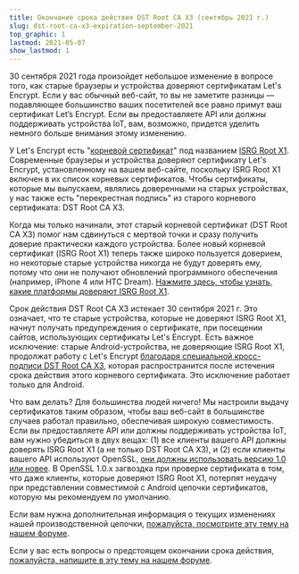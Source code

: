 ```yaml
---
title: Окончание срока действия DST Root CA X3 (сентябрь 2021 г.)
slug: dst-root-ca-x3-expiration-september-2021
top_graphic: 1
lastmod: 2021-05-07
show_lastmod: 1
---
```



30 сентября 2021 года произойдет небольшое изменение в вопросе того, как старые браузеры и устройства доверяют сертификатам Let's Encrypt. Если у вас обычный веб-сайт, то вы не заметите разницы — подавляющее большинство ваших посетителей все равно примут ваш сертификат Let’s Encrypt. Если вы предоставляете API или должны поддерживать устройства IoT, вам, возможно, придется уделить немного больше внимания этому изменению.

У Let's Encrypt есть "[корневой сертификат][]" под названием [ISRG Root X1][]. Современные браузеры и устройства доверяют сертификату Let's Encrypt, установленному на вашем веб-сайте, поскольку ISRG Root X1 включен в их список корневых сертификатов. Чтобы сертификаты, которые мы выпускаем, являлись доверенными на старых устройствах, у нас также есть "перекрестная подпись" из старого корневого сертификата: DST Root CA X3.

Когда мы только начинали, этот старый корневой сертификат (DST Root CA X3) помог нам сдвинуться с мертвой точки и сразу получить доверие практически каждого устройства. Более новый корневой сертификат (ISRG Root X1) теперь также широко пользуется доверием, но некоторые старые устройства никогда не будут доверять ему, потому что они не получают обновлений программного обеспечения (например, iPhone 4 или HTC Dream). [Нажмите здесь, чтобы узнать, какие платформы доверяют ISRG Root X1][compatibility].

Срок действия DST Root CA X3 истекает 30 сентября 2021 г. Это означает, что те старые устройства, которые не доверяют ISRG Root X1, начнут получать предупреждения о сертификате, при посещении сайтов, использующих сертификаты Let's Encrypt. Есть важное исключение: старые Android-устройства, не доверяющие ISRG Root X1, продолжат работу с Let's Encrypt [благодаря специальной кросс-подписи DST Root CA X3][cross-sign], которая распространится после истечения срока действия этого корневого сертификата. Это исключение работает только для Android.

Что вам делать? Для большинства людей ничего! Мы настроили выдачу сертификатов таким образом, чтобы ваш веб-сайт в большинстве случаев работал правильно, обеспечивая широкую совместимость. Если вы предоставляете API или должны поддерживать устройства IoT, вам нужно убедиться в двух вещах: (1) все клиенты вашего API должны доверять ISRG Root X1 (а не только DST Root CA X3), и (2) если клиенты вашего API используют OpenSSL, [они должны использовать версию 1.0 или новее][openssl]. В OpenSSL 1.0.x загвоздка при проверке сертификата в том, что даже клиенты, которые доверяют ISRG Root X1, потерпят неудачу при представлении совместимой с Android цепочки сертификатов, которую мы рекомендуем по умолчанию.

Если вам нужна дополнительная информация о текущих изменениях нашей производственной цепочки, [пожалуйста, посмотрите эту тему на нашем форуме][production].

Если у вас есть вопросы о предстоящем окончании срока действия, [пожалуйста, напишите в эту тему на нашем форуме][forum].

[корневой сертификат]: /docs/glossary/#def-root
[ISRG Root X1]: /certificates/
[cross-sign]: /2020/12/21/extending-android-compatibility.html
[openssl]: https://community.letsencrypt.org/t/openssl-client-compatibility-changes-for-let-s-encrypt-certificates/143816
[forum]: https://community.letsencrypt.org/t/help-thread-for-dst-root-ca-x3-expiration-september-2021/149190
[compatibility]: /docs/cert-compat/
[production]: https://community.letsencrypt.org/t/production-chain-changes/150739
